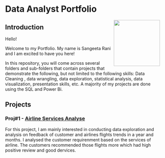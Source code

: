  # Data Analyst Portfolio
<img align ="right" width="150" height="150" src="">

## Introduction
Hello!

Welcome to my Portfolio. My name is Sangeeta Rani and I am excited to have you here!

In this repository, you will come across several folders and sub-folders that contain projects that demonstrate the following, but not limited to the following skills: Data Cleaning , data wrangling, data exploration, statistical analysis, data visualization, presentation skills, etc. A majority of my projects are done using the SQL and Power Bi. 

## Projects
### Proj#1 - [Airline Services Analyse]()
For this project, I am mainly interested in conducting data exploration and analysis on feedback of customer and airlines flights trends in a year and months. I analysed the customer requirenment based on the services of airline. The customers recommended those flights more which had high positive review and good dervices.




